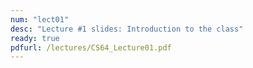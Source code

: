 ```yaml
---
num: "lect01"
desc: "Lecture #1 slides: Introduction to the class"
ready: true
pdfurl: /lectures/CS64_Lecture01.pdf
---
```


